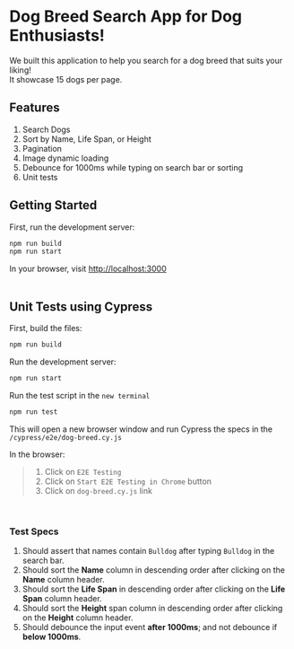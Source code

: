 # Dog Breed Search App for Dog Enthusiasts! 
We built this application to help you search for a dog breed that suits your liking!  
It showcase 15 dogs per page.

## Features
1. Search Dogs
2. Sort by Name, Life Span, or Height
3. Pagination
4. Image dynamic loading
5. Debounce for 1000ms while typing on search bar or sorting
6. Unit tests

## Getting Started

First, run the development server:
```bash
npm run build
npm run start
```
In your browser, visit [http://localhost:3000](http://localhost:3000) <br/><br/>


## Unit Tests using Cypress

First, build the files:
```bash
npm run build
```
Run the development server:
```bash
npm run start
```
Run the test script in the `new terminal`
```bash
npm run test
```

This will open a new browser window and run Cypress the specs in the `/cypress/e2e/dog-breed.cy.js`  

In the browser:

> 1. Click on `E2E Testing`
> 2. Click on `Start E2E Testing in Chrome` button
> 3. Click on `dog-breed.cy.js` link

<br>

### Test Specs
1. Should assert that names contain `Bulldog` after typing `Bulldog` in the search bar.
2. Should sort the **Name** column in descending order after clicking on the **Name** column header.
3. Should sort the **Life Span** in descending order after clicking on the **Life Span** column header.
4. Should sort the **Height** span column in descending order after clicking on the **Height** column header.
5. Should debounce the input event **after 1000ms**; and not debounce if **below 1000ms**.